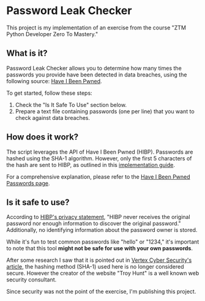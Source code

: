 # Password Leak Checker

This project is my implementation of an exercise from the course "ZTM Python Developer Zero To Mastery."

## What is it?

Password Leak Checker allows you to determine how many times the passwords you provide have been detected in data breaches, using the following source: [Have I Been Pwned](https://haveibeenpwned.com/Passwords).

To get started, follow these steps:
1. Check the "Is It Safe To Use" section below.
2. Prepare a text file containing passwords (one per line) that you want to check against data breaches.

## How does it work?

The script leverages the API of Have I Been Pwned (HIBP). Passwords are hashed using the SHA-1 algorithm. However, only the first 5 characters of the hash are sent to HIBP, as outlined in this [implementation guide](https://blog.cloudflare.com/validating-leaked-passwords-with-k-anonymity/).

For a comprehensive explanation, please refer to the [Have I Been Pwned Passwords page](https://haveibeenpwned.com/Passwords).

## Is it safe to use?

According to [HIBP's privacy statement](https://haveibeenpwned.com/Privacy), "HIBP never receives the original password nor enough information to discover the original password." Additionally, no identifying information about the password owner is stored.

While it's fun to test common passwords like "hello" or "1234," it's important to note that this tool **might not be safe for use with your own passwords**. 

After some research I saw that it is pointed out in [Vertex Cyber Security's article](https://www.vertexcybersecurity.com.au/should-i-use-have-i-been-pwned-hibps/), the hashing method (SHA-1) used here is no longer considered secure. However the creator of the website "Troy Hunt" is a well known web security consultant.

Since security was not the point of the exercise, I'm publishing this project.
